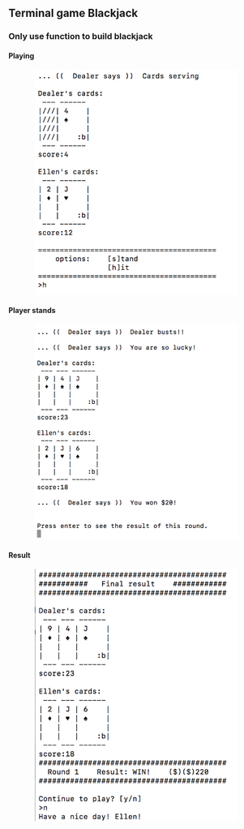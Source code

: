 ## Terminal game Blackjack

### Only use function to build blackjack

#### Playing
<p align="center"><img src="1_play.png" width="400"/></p>


#### Player stands
<p align="center"><img src="2_stand.png" width="400"/></p>


#### Result
<p align="center"><img src="3_result.png" width="400"/></p>
